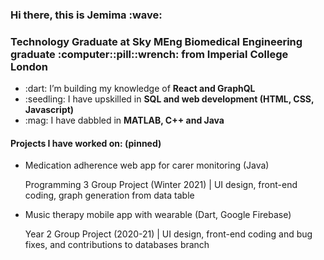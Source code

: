 <h3>Hi there, this is Jemima :wave:</h3>

<h3>
Technology Graduate at Sky
MEng Biomedical Engineering graduate :computer::pill::wrench: from Imperial College London
</h3>

<ul>
  <li>:dart: I’m building my knowledge of <b> React and GraphQL </b></li>
  <li>:seedling: I have upskilled in <b> SQL and web development (HTML, CSS, Javascript) </b></li>
  <li>:mag: I have dabbled in <b> MATLAB, C++ and Java </b></li>
</ul>

<h4>Projects I have worked on: (pinned)</h4>
<ul>
  <li>Medication adherence web app for carer monitoring (Java)</li>
  <p>Programming 3 Group Project (Winter 2021) | UI design, front-end coding, graph generation from data table</p>
  <li>Music therapy mobile app with wearable (Dart, Google Firebase)</li>
  <p>Year 2 Group Project (2020-21) | UI design, front-end coding and bug fixes, and contributions to databases branch</p>
</ul>
